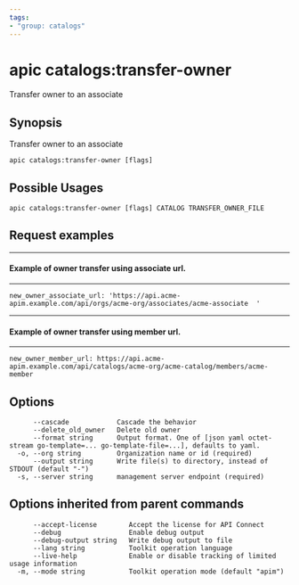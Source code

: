 ```yaml
---
tags:
- "group: catalogs"
---
```

# apic catalogs:transfer-owner

Transfer owner to an associate

## Synopsis

Transfer owner to an associate

```
apic catalogs:transfer-owner [flags]
```

## Possible Usages

```
apic catalogs:transfer-owner [flags] CATALOG TRANSFER_OWNER_FILE
```

## Request examples

---------------------------------------------------
#### Example of owner transfer using associate url.
---------------------------------------------------

```
new_owner_associate_url: 'https://api.acme-apim.example.com/api/orgs/acme-org/associates/acme-associate  '
```

------------------------------------------------
#### Example of owner transfer using member url.
------------------------------------------------

```
new_owner_member_url: https://api.acme-apim.example.com/api/catalogs/acme-org/acme-catalog/members/acme-member
```

## Options

```
      --cascade            Cascade the behavior
      --delete_old_owner   Delete old owner
      --format string      Output format. One of [json yaml octet-stream go-template=... go-template-file=...], defaults to yaml.
  -o, --org string         Organization name or id (required)
      --output string      Write file(s) to directory, instead of STDOUT (default "-")
  -s, --server string      management server endpoint (required)
```

## Options inherited from parent commands

```
      --accept-license        Accept the license for API Connect
      --debug                 Enable debug output
      --debug-output string   Write debug output to file
      --lang string           Toolkit operation language
      --live-help             Enable or disable tracking of limited usage information
  -m, --mode string           Toolkit operation mode (default "apim")
```
